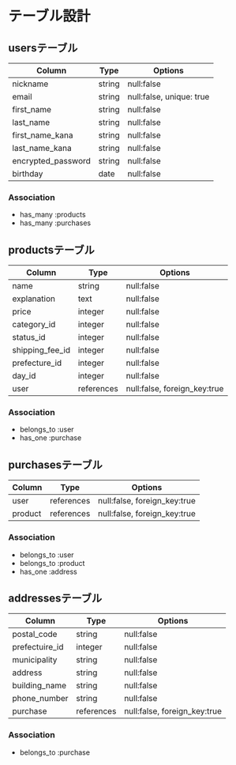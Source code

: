 # テーブル設計
## usersテーブル

| Column             | Type       | Options                 |
| ------------------ | ---------- | ----------------------- |
| nickname           | string     | null:false              |
| email              | string     | null:false, unique: true|
| first_name         | string     | null:false              |
| last_name          | string     | null:false              |
| first_name_kana    | string     | null:false              |
| last_name_kana     | string     | null:false              |
| encrypted_password | string     | null:false              |
| birthday           | date       | null:false              |

### Association
- has_many :products
- has_many :purchases


## productsテーブル

| Column             | Type       | Options                      | 
| ------------------ | ---------- | ---------------------------- |
| name               | string     | null:false                   |
| explanation        | text       | null:false                   |
| price              | integer    | null:false                   |
| category_id        | integer    | null:false                   |
| status_id          | integer    | null:false                   |
| shipping_fee_id    | integer    | null:false                   |
| prefecture_id      | integer    | null:false                   |
| day_id             | integer    | null:false                   |
| user               | references | null:false, foreign_key:true |

### Association
- belongs_to :user
- has_one :purchase


## purchasesテーブル

| Column             | Type       | Options                      |
| ------------------ | ---------- | ---------------------------- |
| user               | references | null:false, foreign_key:true |
| product            | references | null:false, foreign_key:true |

### Association
- belongs_to :user
- belongs_to :product
- has_one :address

## addressesテーブル

| Column             | Type       | Options                      | 
| ------------------ | ---------- | ---------------------------- |
| postal_code        | string     | null:false                   |
| prefectuire_id     | integer    | null:false                   |
| municipality       | string     | null:false                   |
| address            | string     | null:false                   |
| building_name      | string     | null:false                   |
| phone_number       | string     | null:false                   |
| purchase           | references | null:false, foreign_key:true |

### Association
- belongs_to :purchase